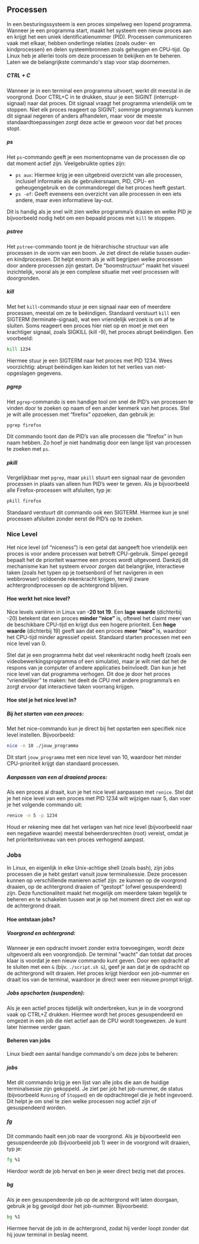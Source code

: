 ## Processen

In een besturingssysteem is een proces simpelweg een lopend programma. Wanneer je een programma start, maakt het systeem een nieuw proces aan en krijgt het een uniek identificatienummer (PID). Processen communiceren vaak met elkaar, hebben onderlinge relaties (zoals ouder- en kindprocessen) en delen systeembronnen zoals geheugen en CPU-tijd. Op Linux heb je allerlei tools om deze processen te bekijken en te beheren. Laten we de belangrijkste commando's stap voor stap doornemen.

##### CTRL + C

Wanneer je in een terminal een programma uitvoert, werkt dit meestal in de voorgrond. Door CTRL+C in te drukken, stuur je een SIGINT (interrupt-signaal) naar dat proces. Dit signaal vraagt het programma vriendelijk om te stoppen. Niet elk proces reageert op SIGINT; sommige programma’s kunnen dit signaal negeren of anders afhandelen, maar voor de meeste standaardtoepassingen zorgt deze actie er gewoon voor dat het proces stopt.

##### ps

Het `ps`-commando geeft je een momentopname van de processen die op dat moment actief zijn. Veelgebruikte opties zijn:
- `ps aux`: Hiermee krijg je een uitgebreid overzicht van alle processen, inclusief informatie als de gebruikersnaam, PID, CPU- en geheugengebruik en de commandoregel die het proces heeft gestart.
- `ps -ef`: Geeft eveneens een overzicht van alle processen in een iets andere, maar even informatieve lay-out.

Dit is handig als je snel wilt zien welke programma’s draaien en welke PID je bijvoorbeeld nodig hebt om een bepaald proces met `kill` te stoppen.

##### pstree

Het `pstree`-commando toont je de hiërarchische structuur van alle processen in de vorm van een boom. Je ziet direct de relatie tussen ouder- en kindprocessen. Dit helpt enorm als je wilt begrijpen welke processen door andere processen zijn gestart. De "boomstructuur" maakt het visueel inzichtelijk, vooral als je een complexe situatie met veel processen wilt doorgronden.

##### kill

Met het `kill`-commando stuur je een signaal naar een of meerdere processen, meestal om ze te beëindigen. Standaard verstuurt `kill` een SIGTERM (terminate-signaal), wat een vriendelijk verzoek is om af te sluiten. Soms reageert een proces hier niet op en moet je met een krachtiger signaal, zoals SIGKILL (kill -9), het proces abrupt beëindigen. Een voorbeeld:
```bash
kill 1234
```

Hiermee stuur je een SIGTERM naar het proces met PID 1234. Wees voorzichtig: abrupt beëindigen kan leiden tot het verlies van niet-opgeslagen gegevens.

##### pgrep

Het `pgrep`-commando is een handige tool om snel de PID’s van processen te vinden door te zoeken op naam of een ander kenmerk van het proces. Stel je wilt alle processen met “firefox” opzoeken, dan gebruik je:
```bash
pgrep firefox
```

Dit commando toont dan de PID’s van alle processen die “firefox” in hun naam hebben. Zo hoef je niet handmatig door een lange lijst van processen te zoeken met `ps`.


##### pkill

Vergelijkbaar met `pgrep`, maar `pkill` stuurt een signaal naar de gevonden processen in plaats van alleen hun PID’s weer te geven. Als je bijvoorbeeld alle Firefox-processen wilt afsluiten, typ je:

```bash
pkill firefox
```

Standaard verstuurt dit commando ook een SIGTERM. Hiermee kun je snel processen afsluiten zonder eerst de PID’s op te zoeken.


### Nice Level

Het nice level (of “niceness”) is een getal dat aangeeft hoe vriendelijk een proces is voor andere processen wat betreft CPU-gebruik. Simpel gezegd bepaalt het de prioriteit waarmee een proces wordt uitgevoerd. Dankzij dit mechanisme kan het systeem ervoor zorgen dat belangrijke, interactieve taken (zoals het typen op je toetsenbord of het navigeren in een webbrowser) voldoende rekenkracht krijgen, terwijl zware achtergrondprocessen op de achtergrond blijven.

#### Hoe werkt het nice level?
Nice levels variëren in Linux van **-20 tot 19**. Een **lage waarde** (dichterbij -20) betekent dat een proces **minder “nice”** is, oftewel het claimt meer van de beschikbare CPU-tijd en krijgt dus een hogere prioriteit. Een **hoge waarde** (dichterbij 19) geeft aan dat een proces **meer “nice”** is, waardoor het CPU-tijd minder agressief opeist. Standaard starten processen met een nice level van 0.

Stel dat je een programma hebt dat veel rekenkracht nodig heeft (zoals een videobewerkingsprogramma of een simulatie), maar je wilt niet dat het de respons van je computer of andere applicaties beïnvloedt. Dan kun je het nice level van dat programma verhogen. Dit doe je door het proces “vriendelijker” te maken: het deelt de CPU met andere programma’s en zorgt ervoor dat interactieve taken voorrang krijgen.

#### Hoe stel je het nice level in?

##### Bij het starten van een proces:
Met het nice-commando kun je direct bij het opstarten een specifiek nice level instellen. Bijvoorbeeld:
```bash
nice -n 10 ./jouw_programma
```

Dit start `jouw_programma` met een nice level van 10, waardoor het minder CPU-prioriteit krijgt dan standaard processen.

##### Aanpassen van een al draaiend proces:
Als een proces al draait, kun je het nice level aanpassen met `renice`. Stel dat je het nice level van een proces met PID 1234 wilt wijzigen naar 5, dan voer je het volgende commando uit:
```bash
renice -n 5 -p 1234
```

Houd er rekening mee dat het verlagen van het nice level (bijvoorbeeld naar een negatieve waarde) meestal beheerdersrechten (root) vereist, omdat je het prioriteitsniveau van een proces verhogend aanpast.

### Jobs

In Linux, en eigenlijk in elke Unix-achtige shell (zoals bash), zijn jobs processen die je hebt gestart vanuit jouw terminalsessie. Deze processen kunnen op verschillende manieren actief zijn: ze kunnen op de voorgrond draaien, op de achtergrond draaien of “gestopt” (ofwel gesuspendeerd) zijn. Deze functionaliteit maakt het mogelijk om meerdere taken tegelijk te beheren en te schakelen tussen wat je op het moment direct ziet en wat op de achtergrond draait.

#### Hoe ontstaan jobs?

##### Voorgrond en achtergrond:
Wanneer je een opdracht invoert zonder extra toevoegingen, wordt deze uitgevoerd als een voorgrondjob. De terminal "wacht" dan totdat dat proces klaar is voordat je een nieuw commando kunt geven. Door een opdracht af te sluiten met een `&` (bijv. `./script.sh &`), geef je aan dat je de opdracht op de achtergrond wilt draaien. Het proces krijgt hierdoor een job-nummer en draait los van de terminal, waardoor je direct weer een nieuwe prompt krijgt.

##### Jobs opschorten (suspenden):
Als je een actief proces tijdelijk wilt onderbreken, kun je in de voorgrond vaak op CTRL+Z drukken. Hiermee wordt het proces gesuspendeerd en omgezet in een job die niet actief aan de CPU wordt toegewezen. Je kunt later hiermee verder gaan.

#### Beheren van jobs

Linux biedt een aantal handige commando's om deze jobs te beheren:

##### jobs
Met dit commando krijg je een lijst van alle jobs die aan de huidige terminalsessie zijn gekoppeld. Je ziet per job het job-nummer, de status (bijvoorbeeld `Running` of `Stopped`) en de opdrachtregel die je hebt ingevoerd. Dit helpt je om snel te zien welke processen nog actief zijn of gesuspendeerd worden.


##### fg
Dit commando haalt een job naar de voorgrond. Als je bijvoorbeeld een gesuspendeerde job (bijvoorbeeld job 1) weer in de voorgrond wilt draaien, typ je:
```bash
fg %1
```
Hierdoor wordt de job hervat en ben je weer direct bezig met dat proces.

##### bg
Als je een gesuspendeerde job op de achtergrond wilt laten doorgaan, gebruik je bg gevolgd door het job-nummer. Bijvoorbeeld:
```bash
bg %1
```

Hiermee hervat de job in de achtergrond, zodat hij verder loopt zonder dat hij jouw terminal in beslag neemt.